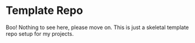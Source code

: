 # Template Repo

Boo! Nothing to see here, please move on. This is just a skeletal template repo setup for my projects.
